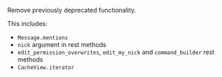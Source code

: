 Remove previously deprecated functionality.

This includes:
- `Message.mentions`
- `nick` argument in rest methods
- `edit_permission_overwrites`, `edit_my_nick` and `command_builder` rest methods
- `CacheView.iterator`

